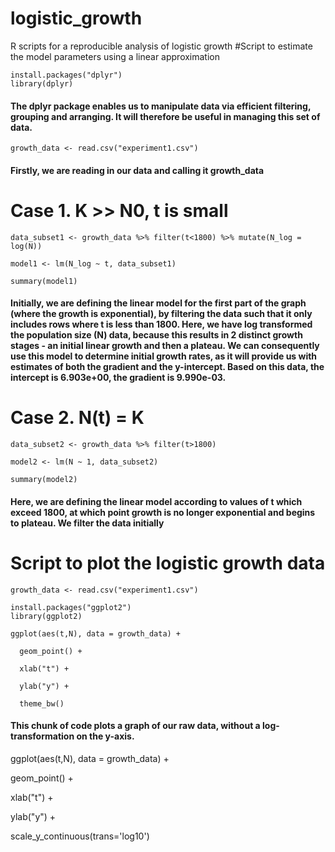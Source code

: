 # logistic_growth
R scripts for a reproducible analysis of logistic growth
#Script to estimate the model parameters using a linear approximation
```{r}
install.packages("dplyr")
library(dplyr)
```
#### The dplyr package enables us to manipulate data via efficient filtering, grouping and arranging. It will therefore be useful in managing this set of data.
```{r}
growth_data <- read.csv("experiment1.csv")
```
#### Firstly, we are reading in our data and calling it growth_data

# Case 1. K >> N0, t is small
```{r]
data_subset1 <- growth_data %>% filter(t<1800) %>% mutate(N_log = log(N))

model1 <- lm(N_log ~ t, data_subset1)

summary(model1)
```
#### Initially, we are defining the linear model for the first part of the graph (where the growth is exponential), by filtering the data such that it only includes rows where t is less than 1800. Here, we have log transformed the population size (N) data, because this results in 2 distinct growth stages - an initial linear growth and then a plateau. We can consequently use this model to determine initial growth rates, as it will provide us with estimates of both the gradient and the y-intercept. Based on this data, the intercept is 6.903e+00, the gradient is 9.990e-03.

# Case 2. N(t) = K
```{r}
data_subset2 <- growth_data %>% filter(t>1800)

model2 <- lm(N ~ 1, data_subset2)

summary(model2)
```
#### Here, we are defining the linear model according to values of t which exceed 1800, at which point growth is no longer exponential and begins to plateau. We filter the data initially 


# Script to plot the logistic growth data
```{r}
growth_data <- read.csv("experiment1.csv")

install.packages("ggplot2")
library(ggplot2)

ggplot(aes(t,N), data = growth_data) +
  
  geom_point() +
  
  xlab("t") +
  
  ylab("y") +
  
  theme_bw()
```
#### This chunk of code plots a graph of our raw data, without a log-transformation on the y-axis. 

ggplot(aes(t,N), data = growth_data) +
  
  geom_point() +
  
  xlab("t") +
  
  ylab("y") +
  
  scale_y_continuous(trans='log10')
